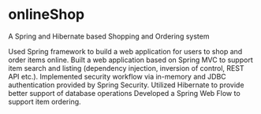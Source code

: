 # onlineShop
A Spring and Hibernate based Shopping and Ordering system

Used Spring framework to build a web application for users to shop and order items online. 
Built a web application based on Spring MVC to support item search and listing (dependency injection, inversion of control, REST API etc.).
Implemented security workflow via in-memory and JDBC authentication provided by Spring Security. 
Utilized Hibernate to provide better support of database operations
Developed a Spring Web Flow to support item ordering.

